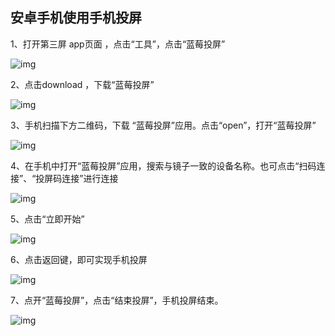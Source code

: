 ## 安卓手机使用手机投屏

1、打开第三屏 app页面 ，点击“工具”，点击“蓝莓投屏”

![img](http://images.qicheke.com/FmSEZiN1CoDNPTE2qq_ZZ4hFKKbt ':size=30%')

2、点击download ，下载“蓝莓投屏”

![img](http://images.qicheke.com/FuS51WfH7eox3axWAJpCnmRRgQ2g ':size=30%')

3、手机扫描下方二维码，下载 “蓝莓投屏”应用。点击“open”，打开“蓝莓投屏”

![img](http://images.qicheke.com/Fg5hAc2OGvX7w5WnX9-fR1er_Erd ':size=30%')

4、在手机中打开“蓝莓投屏”应用，搜索与镜子一致的设备名称。也可点击“扫码连接”、“投屏码连接”进行连接

![img](http://images.qicheke.com/FhyK-ArC6HWu9kms-NhWIM0EE-hj ':size=30%')

5、点击“立即开始”

![img](http://images.qicheke.com/FmXF441UuOMy7YL3UogNBhWF7Vo3 ':size=30%')

6、点击返回键，即可实现手机投屏

![img](http://images.qicheke.com/FunmipH4w5JAX4LEoScqw7efq2fl ':size=30%')

7、点开“蓝莓投屏”，点击“结束投屏”，手机投屏结束。

![img](http://images.qicheke.com/Fsadb1DNPNpcDpCWgf-0wUzoBPuC ':size=30%')